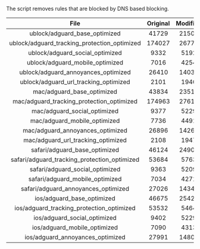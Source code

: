 The script removes rules that are blocked by DNS based blocking.


| File | Original | Modified |
|:----:|:-----:|:-----:|
| ublock/adguard_base_optimized | 41729 | 21509 |
| ublock/adguard_tracking_protection_optimized | 174027 | 26772 |
| ublock/adguard_social_optimized | 9332 | 5192 |
| ublock/adguard_mobile_optimized | 7016 | 4254 |
| ublock/adguard_annoyances_optimized | 26410 | 14031 |
| ublock/adguard_url_tracking_optimized | 2101 | 1940 |
| mac/adguard_base_optimized | 43834 | 23516 |
| mac/adguard_tracking_protection_optimized | 174963 | 27616 |
| mac/adguard_social_optimized | 9377 | 5229 |
| mac/adguard_mobile_optimized | 7736 | 4491 |
| mac/adguard_annoyances_optimized | 26896 | 14269 |
| mac/adguard_url_tracking_optimized | 2108 | 1947 |
| safari/adguard_base_optimized | 46124 | 24900 |
| safari/adguard_tracking_protection_optimized | 53684 | 5763 |
| safari/adguard_social_optimized | 9363 | 5209 |
| safari/adguard_mobile_optimized | 7034 | 4271 |
| safari/adguard_annoyances_optimized | 27026 | 14344 |
| ios/adguard_base_optimized | 46675 | 25425 |
| ios/adguard_tracking_protection_optimized | 53532 | 5464 |
| ios/adguard_social_optimized | 9402 | 5229 |
| ios/adguard_mobile_optimized | 7090 | 4313 |
| ios/adguard_annoyances_optimized | 27991 | 14806 |
